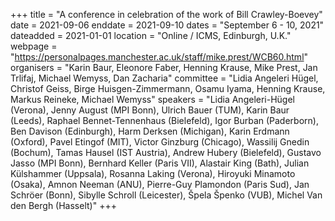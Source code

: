 +++
title = "A conference in celebration of the work of Bill Crawley-Boevey"
date = 2021-09-06
enddate = 2021-09-10
dates = "September 6 - 10, 2021"
dateadded = 2021-01-01
location = "Online / ICMS, Edinburgh, U.K."
webpage = "https://personalpages.manchester.ac.uk/staff/mike.prest/WCB60.html"
organisers = "Karin Baur, Eleonore Faber, Henning Krause, Mike Prest, Jan Trlifaj, Michael Wemyss, Dan Zacharia"
committee = "Lidia Angeleri Hügel, Christof Geiss, Birge Huisgen-Zimmermann, Osamu Iyama, Henning Krause, Markus Reineke, Michael Wemyss"
speakers = "Lidia Angeleri-Hügel (Verona), Jenny August (MPI Bonn), Ulrich Bauer (TUM), Karin Baur (Leeds), Raphael Bennet-Tennenhaus (Bielefeld), Igor Burban (Paderborn), Ben Davison (Edinburgh), Harm Derksen (Michigan), Karin Erdmann (Oxford), Pavel Etingof (MIT), Victor Ginzburg (Chicago), Wassilij Gnedin (Bochum), Tamas Hausel (IST Austria), Andrew Hubery (Bielefeld), Gustavo Jasso (MPI Bonn), Bernhard Keller (Paris VII), Alastair King (Bath), Julian Külshammer (Uppsala), Rosanna Laking (Verona), Hiroyuki Minamoto (Osaka), Amnon Neeman (ANU), Pierre-Guy Plamondon (Paris Sud), Jan Schröer (Bonn), Sibylle Schroll (Leicester), Špela Špenko (VUB), Michel Van den Bergh (Hasselt)"
+++
